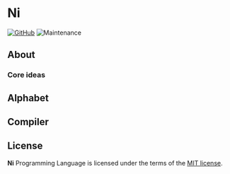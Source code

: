 # Ni

[![GitHub](https://img.shields.io/github/license/mashape/apistatus.svg?style=flat-square)](license.md)
![Maintenance](https://img.shields.io/maintenance/yes/2021?color=brightgreen&style=flat-square)


## About

### Core ideas


## Alphabet


## Compiler


## License

**Ni** Programming Language is licensed under the terms of the [MIT license](./license.md).

